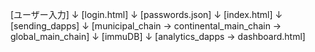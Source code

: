 [ユーザー入力]
    ↓
[login.html]
    ↓
[passwords.json]
    ↓
[index.html]
    ↓
[sending_dapps]
    ↓
[municipal_chain → continental_main_chain → global_main_chain]
    ↓
[immuDB]
    ↓
[analytics_dapps → dashboard.html]
